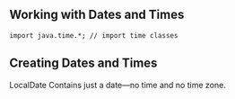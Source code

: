 Working with Dates and Times
----

`import java.time.*; // import time classes`

Creating Dates and Times
---
LocalDate Contains just a date—no time and no time zone.

